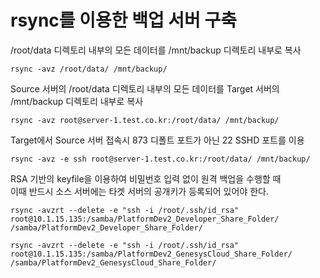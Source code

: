 # rsync를 이용한 백업 서버 구축
/root/data 디렉토리 내부의 모든 데이터를 /mnt/backup 디렉토리 내부로 복사
```shell
rsync -avz /root/data/ /mnt/backup/
```
Source 서버의 /root/data 디렉토리 내부의 모든 데이터를 Target 서버의 /mnt/backup 디렉토리 내부로 복사
```shell
rsync -avz root@server-1.test.co.kr:/root/data/ /mnt/backup/
```
Target에서 Source 서버 접속시 873 디폴트 포트가 아닌 22 SSHD 포트를 이용
```shell
rsync -avz -e ssh root@server-1.test.co.kr:/root/data/ /mnt/backup/
```
RSA 기반의 keyfile을 이용하여 비밀번호 입력 없이 원격 백업을 수행할 때  
이때 반드시 소스 서버에는 타겟 서버의 공개키가 등록되어 있어야 한다.
```shell
rsync -avzrt --delete -e "ssh -i /root/.ssh/id_rsa" root@10.1.15.135:/samba/PlatformDev2_Developer_Share_Folder/ /samba/PlatformDev2_Developer_Share_Folder/
```
```shell
rsync -avzrt --delete -e "ssh -i /root/.ssh/id_rsa" root@10.1.15.135:/samba/PlatformDev2_GenesysCloud_Share_Folder/ /samba/PlatformDev2_GenesysCloud_Share_Folder/
```